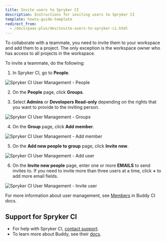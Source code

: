 ```yaml
---
title: Invite users to Spryker CI
description: Instructions for inviting users to Spryker CI
template: howto-guide-template
redirect_from:
  - /docs/paas-plus/dev/invite-users-to-spryker-ci.html
---
```


To collaborate with a teammate, you need to invite them to your workspace and add them to a project. The only exception is the workspace owner who has access to all projects in the workspace.

To invite a teammate, do the following:

1. In Spryker CI, go to **People**.

![Spryker CI User Management - People](https://spryker.s3.eu-central-1.amazonaws.com/docs/paas%2B/dev/invite-users-to-spryker-ci.md/people.png)

2. On the **People** page, click **Groups**.

3. Select **Admins** or **Developers Read-only** depending on the rights that you want to provide to the inviting person.

![Spryker CI User Management - Groups](https://spryker.s3.eu-central-1.amazonaws.com/docs/paas%2B/dev/invite-users-to-spryker-ci.md/groups.png)

4. On the **Group** page, click **Add member**.

![Spryker CI User Management - Add member](https://spryker.s3.eu-central-1.amazonaws.com/docs/paas%2B/dev/invite-users-to-spryker-ci.md/add_member.png)

5. On the **Add new people to group** page, click **Invite new**.

![Spryker CI User Management - Add user](https://spryker.s3.eu-central-1.amazonaws.com/docs/paas%2B/dev/invite-users-to-spryker-ci.md/add_user.png)

6. On the **Invite new people** page, enter one or more **EMAILS** to send invites to.
    If you need to invite more than three users at a time, click **+** to add more email fields.

![Spryker CI User Management - Invite user](https://spryker.s3.eu-central-1.amazonaws.com/docs/paas%2B/dev/invite-users-to-spryker-ci.md/invite_user.png)

For more information about user management, see [Members](https://buddy.works/docs/collaboration/users/members) in Buddy CI docs.

## Support for Spryker CI

* For help with Spryker CI, [contact support](https://spryker.force.com/support/s/).
* To learn more about Buddy, see their [docs](https://buddy.works/docs).

